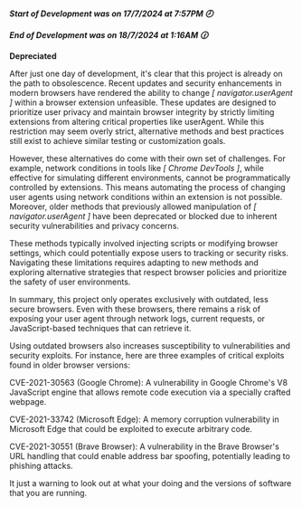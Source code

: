 ***Start of Development was on 17/7/2024 at 7:57PM 🕗***

***End of Development was on 18/7/2024 at 1:16AM 🕜***

**Depreciated**

After just one day of development, it's clear that this project is already on the path to obsolescence.
Recent updates and security enhancements in modern browsers have rendered the ability to change *[ navigator.userAgent ]* within a browser extension unfeasible. 
These updates are designed to prioritize user privacy and maintain browser integrity by strictly limiting extensions from altering critical properties like userAgent. While this restriction may seem overly strict, alternative methods and best practices still exist to achieve similar testing or customization goals.

However, these alternatives do come with their own set of challenges. For example, network conditions in tools like *[ Chrome DevTools ]*, while effective for simulating different environments, cannot be programmatically controlled by extensions.
This means automating the process of changing user agents using network conditions within an extension is not possible. Moreover, older methods that previously allowed manipulation of *[ navigator.userAgent ]* have been deprecated or blocked due to inherent security vulnerabilities and privacy concerns. 

These methods typically involved injecting scripts or modifying browser settings, which could potentially expose users to tracking or security risks.
Navigating these limitations requires adapting to new methods and exploring alternative strategies that respect browser policies and prioritize the safety of user environments.

In summary, this project only operates exclusively with outdated, less secure browsers. Even with these browsers, there remains a risk of exposing your user agent through network logs, current requests, or JavaScript-based techniques that can retrieve it.

Using outdated browsers also increases susceptibility to vulnerabilities and security exploits. For instance, here are three examples of critical exploits found in older browser versions:

CVE-2021-30563 (Google Chrome): A vulnerability in Google Chrome's V8 JavaScript engine that allows remote code execution via a specially crafted webpage.

CVE-2021-33742 (Microsoft Edge): A memory corruption vulnerability in Microsoft Edge that could be exploited to execute arbitrary code.

CVE-2021-30551 (Brave Browser): A vulnerability in the Brave Browser's URL handling that could enable address bar spoofing, potentially leading to phishing attacks.


It just a warning to look out at what your doing and the versions of software that you are running.

